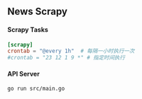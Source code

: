 
## News Scrapy

#### Scrapy Tasks

```toml
[scrapy]
crontab = "@every 1h"  # 每隔一小时执行一次
#crontab = "23 12 1 9 *" # 指定时间执行
```

#### API Server

```shell
go run src/main.go
```